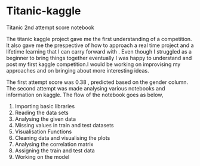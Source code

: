 # Titanic-kaggle
Titanic 2nd attempt score notebook 

The titanic kaggle project gave me the first understanding of a competition. It also gave me the prespective of how to approach a real time project and a lifetime learning that I can carry forward with . Even though I struggled as a beginner to bring things together eventually I was happy to understand and post my first kaggle competition.I would be working on improvising my approaches and on bringing about more interesting ideas.   

The first attempt score was 0.38 , predicted based on the gender column. The second attempt was made analysing various notebooks and information on kaggle. 
The flow of the notebook goes as below,

   1. Importing basic libraries
   2. Reading the data sets
   3. Analysing the given data
   4. Missing values in train and test datasets
   5. Visualisation Functions
   6. Cleaning data and visualising the plots
   7. Analysing the correlation matrix
   8. Assigning the train and test data
   9. Working on the model




